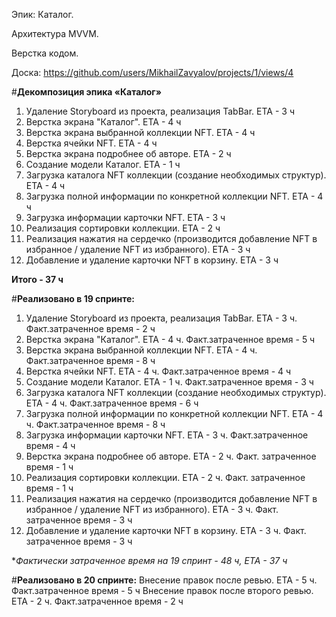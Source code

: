 Эпик: Каталог.

Архитектура MVVM.

Верстка кодом.

Доска: https://github.com/users/MikhailZavyalov/projects/1/views/4

#**Декомпозиция эпика «Каталог»**

1. Удаление Storyboard из проекта, реализация TabBar.  ETA - 3 ч
2. Верстка экрана "Каталог". ETA - 4 ч
3. Верстка экрана выбранной коллекции NFT. ETA - 4 ч
4. Верстка ячейки NFT. ETA - 4 ч
5. Верстка экрана подробнее об авторе. ETA - 2 ч
6. Создание модели Каталог. ETA - 1 ч
7. Загрузка каталога NFT коллекции (создание необходимых структур). ETA - 4 ч
8. Загрузка полной информации по конкретной коллекции NFT. ETA - 4 ч
9. Загрузка информации карточки NFT. ETA - 3 ч
10. Реализация сортировки коллекции. ETA - 2 ч
11. Реализация нажатия на сердечко (производится добавление NFT в избранное / удаление NFT из избранного). ETA - 3 ч
12. Добавление и удаление карточки NFT в корзину. ETA - 3 ч

**Итого - 37 ч**


#**Реализовано в 19 спринте:**
1. Удаление Storyboard из проекта, реализация TabBar.  ETA - 3 ч. Факт.затраченное время - 2 ч
2. Верстка экрана "Каталог". ETA - 4 ч. Факт.затраченное время - 5 ч
3. Верстка экрана выбранной коллекции NFT. ETA - 4 ч. Факт.затраченное время  - 8 ч
4. Верстка ячейки NFT. ETA - 4 ч. Факт.затраченное время  - 4 ч
5. Создание модели Каталог. ETA - 1 ч. Факт.затраченное время  - 3 ч
7. Загрузка каталога NFT коллекции (создание необходимых структур). ETA - 4 ч. Факт.затраченное время  - 6 ч
8. Загрузка полной информации по конкретной коллекции NFT. ETA - 4 ч. Факт.затраченное время  - 8 ч
9. Загрузка информации карточки NFT. ETA - 3 ч. Факт.затраченное время  - 4 ч
10. Верстка экрана подробнее об авторе. ETA - 2 ч. Факт. затраченное время - 1 ч
11. Реализация сортировки коллекции. ETA - 2 ч. Факт. затраченное время - 1 ч
12. Реализация нажатия на сердечко (производится добавление NFT в избранное / удаление NFT из избранного). ETA - 3 ч. Факт. затраченное время - 3 ч
13. Добавление и удаление карточки NFT в корзину. ETA - 3 ч. Факт. затраченное время - 3 ч

**Фактически затраченное время на 19 спринт - 48 ч, ETA - 37 ч*

#**Реализовано в 20 спринте:**
Внесение правок после ревью. ETA - 5 ч. Факт.затраченное время - 5 ч
Внесение правок после второго ревью. ETA - 2 ч. Факт.затраченное время - 2 ч

